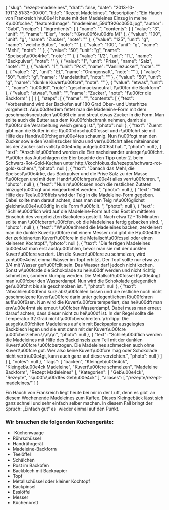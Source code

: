 {
    "slug": "rezept-madeleines",
    "draft": false,
    "date": "2013-10-19T12:51:33+00:00",
    "title": "Rezept Madeleines",
    "description": "Ein Hauch von Frankreich h\u00e4lt heute mit den Madeleines Einzug in meine K\u00fcche.",
    "featuredImage": "madeleines_59dff926c0650.jpg",
    "author": "Gabi",
    "recipe": {
        "ingredients": [
            {
                "name": "",
                "contents": [
                    {
                        "value": "3",
                        "unit": "",
                        "name": "Eier",
                        "note": "(Gr\u00f6\u00dfe M)"
                    },
                    {
                        "value": "100",
                        "unit": "g",
                        "name": "Zucker",
                        "note": ""
                    },
                    {
                        "value": "125",
                        "unit": "g",
                        "name": "weiche Butter",
                        "note": ""
                    },
                    {
                        "value": "100",
                        "unit": "g",
                        "name": "Mehl",
                        "note": ""
                    },
                    {
                        "value": "50",
                        "unit": "g",
                        "name": "Speisest\u00e4rke",
                        "note": ""
                    },
                    {
                        "value": "1\/2",
                        "unit": "TL",
                        "name": "Backpulver",
                        "note": ""
                    },
                    {
                        "value": "1",
                        "unit": "Prise",
                        "name": "Salz",
                        "note": ""
                    },
                    {
                        "value": "1",
                        "unit": "Pck",
                        "name": "Vanillezucker",
                        "note": ""
                    },
                    {
                        "value": "2",
                        "unit": "EL",
                        "name": "Orangensaft",
                        "note": ""
                    },
                    {
                        "value": "50",
                        "unit": "g",
                        "name": "Mandelstifte",
                        "note": ""
                    },
                    {
                        "value": "50",
                        "unit": "g",
                        "name": "dunkle Kuvert\u00fcre",
                        "note": ""
                    },
                    {
                        "value": "etwas",
                        "unit": "",
                        "name": "\u00d6l",
                        "note": "geschmacksneutral, f\u00fcr die Backform"
                    },
                    {
                        "value": "etwas",
                        "unit": "",
                        "name": "Zucker",
                        "note": "f\u00fcr die Backform"
                    }
                ]
            }
        ],
        "steps": [
            {
                "name": "",
                "contents": [
                    {
                        "text": "Vorbereitend wird der Backofen auf 180 Grad Ober- und Unterhitze vorgeheizt. Au\u00dferdem fettet man die Madeleine-Form mit dem geschmacksneutralen \u00d6l ein und streut etwas Zucker in die Form. Man sollte auch die Butter aus dem K\u00fchlschrank nehmen, damit sie f\u00fcr die Verarbeitung weich genug ist.",
                        "photo": null
                    },
                    {
                        "text": "Zuerst gibt man die Butter in die R\u00fchrsch\u00fcssel und r\u00fchrt sie mit Hilfe des Handr\u00fchrger\u00e4tes schaumig. Nun f\u00fcgt man den Zucker sowie den Vanillezucker hinzu und verr\u00fchrt alles miteinander bis der Zucker sich vollst\u00e4ndig aufgel\u00f6st hat. ",
                        "photo": null
                    },
                    {
                        "text": "Anschlie\u00dfend werden die Eier nacheinander unterger\u00fchrt. F\u00fcr das Aufschlagen der Eier beachte den Tipp unter 2. beim Schwarz-Rot-Gold-Kuchen unter http:\/\/kochfokus.de\/rezepte\/schwarz-rot-gold-kuchen\/.",
                        "photo": null
                    },
                    {
                        "text": "Danach das Mehl, die Speisest\u00e4rke, das Backpulver und die Prise Salz zu der Masse f\u00fcgen und mit dem Handr\u00fchrger\u00e4t alles verr\u00fchren. ",
                        "photo": null
                    },
                    {
                        "text": "Nun m\u00fcssen noch die restlichen Zutaten hinzugef\u00fcgt und eingearbeitet werden. ",
                        "photo": null
                    },
                    {
                        "text": "Mit Hilfe des Teel\u00f6ffels wird der Teig in die Madeleine-Form gegeben. Dabei sollte man darauf achten, dass man den Teig m\u00f6glichst gleichm\u00e4\u00dfig in die Form f\u00fcllt. ",
                        "photo": null
                    },
                    {
                        "text": "Schlie\u00dflich wird auf die Madeleine-Form auf das Rost im mittleren Einschub des vorgeheizten Backofens gestellt. Nach etwa 12 - 15 Minuten sollte man \u00fcberpr\u00fcfen, ob die Madeleines fertig gebacken sind. ",
                        "photo": null
                    },
                    {
                        "text": "W\u00e4hrend die Madeleines backen, zerkleinert man die dunkle Kuvert\u00fcre mit einem Messer und gibt die H\u00e4lfte der zerkleinerten Kuvert\u00fcre in die Metallsch\u00fcssel oder einen kleineren Kochtopf.",
                        "photo": null
                    },
                    {
                        "text": "Die fertigen Madeleines l\u00e4sst man erst ausk\u00fchlen, bevor man sie mit der dunklen Kuvert\u00fcre verziert. Um die Kuvert\u00fcre zu schmelzen, wird zun\u00e4chst einmal Wasser im Topf erhitzt. Der Topf sollte nur etwa zu 3\/4 mit Wasser gef\u00fcllt sein. Das Wasser  darf jedoch nicht kochen. Sonst w\u00fcrde die Schokolade zu hei\u00df werden und nicht richtig schmelzen, sondern klumpig werden. Die Metallsch\u00fcssel h\u00e4ngt man \u00fcber den Wasserdampf. Nun wird die Schokolade gelegentlich ger\u00fchrt bis sie geschmolzen ist. ",
                        "photo": null
                    },
                    {
                        "text": "Abschlie\u00dfend kurz abk\u00fchlen lassen und die restliche noch nicht geschmolzene Kuvert\u00fcre darin unter gelegentlichem R\u00fchren aufl\u00f6sen. Nun wird die Kuvert\u00fcre temperiert, das hei\u00dft man erw\u00e4rmt sie erneut \u00fcber Wasserdampf. Dabei muss man erneut darauf achten, dass dieser nicht zu hei\u00df ist. In der Regel sollte die Temperatur 32 Grad nicht \u00fcberschreiten. \r\nTipp: Die ausgek\u00fchlten Madeleines auf ein mit Backpapier ausgelegtes Backblech legen und sie erst dann mit der Kuvert\u00fcre \u00fcberziehen.\r\n\r\n",
                        "photo": null
                    },
                    {
                        "text": "Schlie\u00dflich werden die Madeleines mit Hilfe des Backpinsels zum Teil mit der dunklen Kuvert\u00fcre \u00fcberzogen. Die Madeleines schmecken auch ohne Kuvert\u00fcre gut. Wer also keine Kuvert\u00fcre mag oder Schokolade nicht vertr\u00e4gt, kann auch ganz auf diese verzichten.",
                        "photo": null
                    }
                ]
            }
        ],
        "notes": null
    },
    "Tags": [
        "backen",
        "Kleingeb\u00e4ck",
        "Kleingeb\u00e4ck Madeleine",
        "Kuvert\u00fcre schmelzen",
        "Madeleine Backform",
        "Rezept Madeleines"
    ],
    "Kategorien": [
        "Geb\u00e4ck",
        "Rezepte",
        "s\u00fc\u00dfes Geb\u00e4ck"
    ],
    "aliases": [
        "\/rezepte\/rezept-madeleines\/"
    ]
}

Ein Hauch von Frankreich liegt heute bei mir in der Luft, denn es gibt  an diesem Wochenende Madeleines zum Kaffee. Dieses Kleingebäck lässt sich ganz schnell und sehr einfach selber machen. In diesem Fall bringt der Spruch: &#8222;Einfach gut&#8220; es  wieder einmal auf den Punkt.

### Wir brauchen die folgenden Küchengeräte:

 * <b style="font-family: sans-serif; font-size: medium; font-style: normal; font-variant: normal; line-height: normal;"> </b>Küchenwaage
 * Rührschüssel
 * Handrührgerät
 * Madeleine-Backform
 * Teelöffel
 * Schälchen
 * Rost im Backofen
 * Backblech mit Backpapier
 * Topf
 * Metallschüssel oder kleiner Kochtopf
 * Backpinsel
 * Esslöffel
 * Messer
 * Küchenbrett
